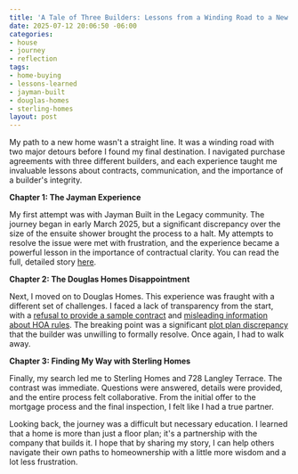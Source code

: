 ```yaml
---
title: 'A Tale of Three Builders: Lessons from a Winding Road to a New Home'
date: 2025-07-12 20:06:50 -06:00
categories:
- house
- journey
- reflection
tags:
- home-buying
- lessons-learned
- jayman-built
- douglas-homes
- sterling-homes
layout: post
---
```


My path to a new home wasn't a straight line. It was a winding road with two major detours before I found my final destination. I navigated purchase agreements with three different builders, and each experience taught me invaluable lessons about contracts, communication, and the importance of a builder's integrity.

**Chapter 1: The Jayman Experience**

My first attempt was with Jayman Built in the Legacy community. The journey began in early March 2025, but a significant discrepancy over the size of the ensuite shower brought the process to a halt. My attempts to resolve the issue were met with frustration, and the experience became a powerful lesson in the importance of contractual clarity. You can read the full, detailed story [here](/_drafts/the-legacy-home-that-wasnt.markdown).

**Chapter 2: The Douglas Homes Disappointment**

Next, I moved on to Douglas Homes. This experience was fraught with a different set of challenges. I faced a lack of transparency from the start, with a [refusal to provide a sample contract](/_grievances/asked-for-sample-terms-or-a-void-contract) and [misleading information about HOA rules](/_grievances/misrepresented-the-restrictive-covenants). The breaking point was a significant [plot plan discrepancy](/posts/2024-11-18-douglas-homes-plot-plan-conclusion) that the builder was unwilling to formally resolve. Once again, I had to walk away.

**Chapter 3: Finding My Way with Sterling Homes**

Finally, my search led me to Sterling Homes and 728 Langley Terrace. The contrast was immediate. Questions were answered, details were provided, and the entire process felt collaborative. From the initial offer to the mortgage process and the final inspection, I felt like I had a true partner.

Looking back, the journey was a difficult but necessary education. I learned that a home is more than just a floor plan; it's a partnership with the company that builds it. I hope that by sharing my story, I can help others navigate their own paths to homeownership with a little more wisdom and a lot less frustration.

